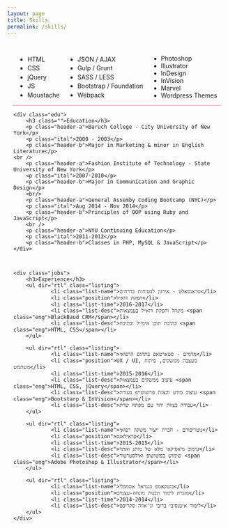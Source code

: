 ```yaml
---
layout: page
title: Skills
permalink: /skills/
---
```

<div class="skill-list" style="padding:1em;">
	<section style="border-bottom:1px dotted #ff006c;display:flex;justify-content:space-around;">
		<ul class="" style="display: inline-flex;flex-direction: column;justify-content:space-around;">
			<li>HTML</li>
			<li>CSS</li>
			<li>jQuery</li>
			<li>JS</li>
			<li>Moustache</li>
		</ul>
		<ul style="display: inline-flex;flex-direction: column;justify-content:space-around;">
			<li>JSON / AJAX</li>
			<li>Gulp / Grunt</li>
			<li>SASS / LESS</li>
			<li>Bootstrap / Foundation</li>
			<li>Webpack</li>
		</ul>
		<ul class="" style="display: inline-flex;flex-direction: column;justify-content:space-around;">
			<li>Photoshop</li>
			<li>Illustrator</li>
			<li>InDesign</li>
			<li>InVision</li>
			<li>Marvel</li>
			<li>Wordpress Themes</li>
		</ul>
	</section>

	<div class="edu">
		<h3 class="">Education</h3>
		<p class="header-a">Baruch College - City University of New York</p>
		<p class="ital">2000 - 2003</p>
		<p class="header-b">Major in Marketing & minor in English Literature</p>
	<br />
		<p class="header-a">Fashion Institute of Technology - State University of New York</p>
		<p class="ital">2007-2010</p>
		<p class="header-b">Major in Communication and Graphic Design</p>
		<br/>
		<p class="header-a">General Assemby Coding Bootcamp (NYC)</p>
		<p class="ital">Aug 2014 - Nov 2014</p>
		<p class="header-b">Principles of OOP using Ruby and JavaScript</p>
		<br />
		<p class="header-a">NYU Continuing Education</p>
		<p class="ital">2011-2012</p>
		<p class="header-b">Classes in PHP, MySQL & JavaScript</p>
	</div>

		  

	<div class="jobs">
		<h3>Experience</h3>
		<ul dir="rtl" class="listing">
		  		<li class="list-name">טראנסאלט - אירגון לבטיחות בדרחים</li>
		  		<li class="position">הפקת דוא״ל</li>
		  		<li class="list-time">2016-2017</li>
		  		<li class="list-desc">מינהל והפקת דוא״ל בעמצאות <span class="eng">BlackBaud CRM</span></li>
		  		<li class="list-desc">כתיבת תוכן אימייל וכתיבת <span class="eng">HTML, CSS</span></li>
		</ul>

		<ul dir="rtl" class="listing">
		  		<li class="list-name">מדמים - סטארטאפ בתחום הרפואי</li>
		  		<li class="position">UX / UI, מעצבת ממשקים, פיתוח משתמש</li>
		  		<li class="list-time">2015-2016</li>
		  		<li class="list-desc">עיצוב ממשקים בעמצאות <span class="eng">HTML, CSS, jQuery</span></li>
		  		<li class="list-desc">עיצוב מידע והצגת פרוטוטייפ בעזרת <span class="eng">Bootstarp & InVision</span></li>
		  		<li class="list-desc">עבודה בצוות יחד עם מפתח שרת</li>
		</ul>

		<ul dir="rtl" class="listing">
		  		<li class="list-name">נוטריפורם - חברת ייצור משקה רפואי</li>
		  		<li class="position">פראילאנס</li>
		  		<li class="list-time">2015-2015</li>
		  		<li class="list-desc">עימוב גראפיקאי מלא של מותג ואתר</li>
		  		<li class="list-desc">שימוש בפוטושופ ואילסטרטור <span class="eng">Adobe Photoshop & Illustrator</span></li>
		</ul>

		<ul dir="rtl" class="listing">
		  		<li class="list-name">בוטקאמפ בגנראל אסמבלי</li>
		  		<li class="position">מזגרת לימוד תכנות מונחה-עצמים</li>
		  		<li class="list-time">2014-2014</li>
		  		<li class="list-desc">לימוד איטנסיבי ברובי וג'אווה סקריפט</li>
		</ul>
	</div>


</div>

	
